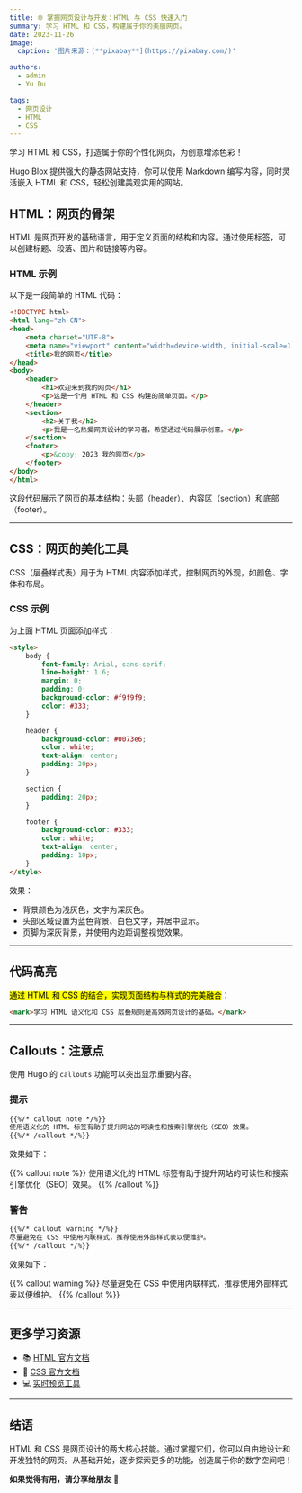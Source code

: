 ```yaml
---
title: 🌐 掌握网页设计与开发：HTML 与 CSS 快速入门
summary: 学习 HTML 和 CSS，构建属于你的美丽网页。
date: 2023-11-26
image:
  caption: '图片来源：[**pixabay**](https://pixabay.com/)'

authors:
  - admin
  - Yu Du

tags:
  - 网页设计
  - HTML
  - CSS
---
```


学习 HTML 和 CSS，打造属于你的个性化网页，为创意增添色彩！

Hugo Blox 提供强大的静态网站支持，你可以使用 Markdown 编写内容，同时灵活嵌入 HTML 和 CSS，轻松创建美观实用的网站。

## HTML：网页的骨架

HTML 是网页开发的基础语言，用于定义页面的结构和内容。通过使用标签，可以创建标题、段落、图片和链接等内容。

### HTML 示例

以下是一段简单的 HTML 代码：

```html
<!DOCTYPE html>
<html lang="zh-CN">
<head>
    <meta charset="UTF-8">
    <meta name="viewport" content="width=device-width, initial-scale=1.0">
    <title>我的网页</title>
</head>
<body>
    <header>
        <h1>欢迎来到我的网页</h1>
        <p>这是一个用 HTML 和 CSS 构建的简单页面。</p>
    </header>
    <section>
        <h2>关于我</h2>
        <p>我是一名热爱网页设计的学习者，希望通过代码展示创意。</p>
    </section>
    <footer>
        <p>&copy; 2023 我的网页</p>
    </footer>
</body>
</html>
```

这段代码展示了网页的基本结构：头部（header）、内容区（section）和底部（footer）。

---

## CSS：网页的美化工具

CSS（层叠样式表）用于为 HTML 内容添加样式，控制网页的外观，如颜色、字体和布局。

### CSS 示例

为上面 HTML 页面添加样式：

```html
<style>
    body {
        font-family: Arial, sans-serif;
        line-height: 1.6;
        margin: 0;
        padding: 0;
        background-color: #f9f9f9;
        color: #333;
    }

    header {
        background-color: #0073e6;
        color: white;
        text-align: center;
        padding: 20px;
    }

    section {
        padding: 20px;
    }

    footer {
        background-color: #333;
        color: white;
        text-align: center;
        padding: 10px;
    }
</style>
```

效果：

- 背景颜色为浅灰色，文字为深灰色。
- 头部区域设置为蓝色背景、白色文字，并居中显示。
- 页脚为深灰背景，并使用内边距调整视觉效果。

---

## 代码高亮

<mark>通过 HTML 和 CSS 的结合，实现页面结构与样式的完美融合</mark>：

```html
<mark>学习 HTML 语义化和 CSS 层叠规则是高效网页设计的基础。</mark>
```

---

## Callouts：注意点

使用 Hugo 的 `callouts` 功能可以突出显示重要内容。

### 提示

```markdown
{{%/* callout note */%}}
使用语义化的 HTML 标签有助于提升网站的可读性和搜索引擎优化（SEO）效果。
{{%/* /callout */%}}
```

效果如下：

{{% callout note %}}
使用语义化的 HTML 标签有助于提升网站的可读性和搜索引擎优化（SEO）效果。
{{% /callout %}}

### 警告

```markdown
{{%/* callout warning */%}}
尽量避免在 CSS 中使用内联样式，推荐使用外部样式表以便维护。
{{%/* /callout */%}}
```

效果如下：

{{% callout warning %}}
尽量避免在 CSS 中使用内联样式，推荐使用外部样式表以便维护。
{{% /callout %}}

---

## 更多学习资源

- 📚 [HTML 官方文档](https://developer.mozilla.org/zh-CN/docs/Web/HTML)
- 🎨 [CSS 官方文档](https://developer.mozilla.org/zh-CN/docs/Web/CSS)
- 💻 [实时预览工具](https://codepen.io/)

---

## 结语

HTML 和 CSS 是网页设计的两大核心技能。通过掌握它们，你可以自由地设计和开发独特的网页。从基础开始，逐步探索更多的功能，创造属于你的数字空间吧！

**如果觉得有用，请分享给朋友 🙌**